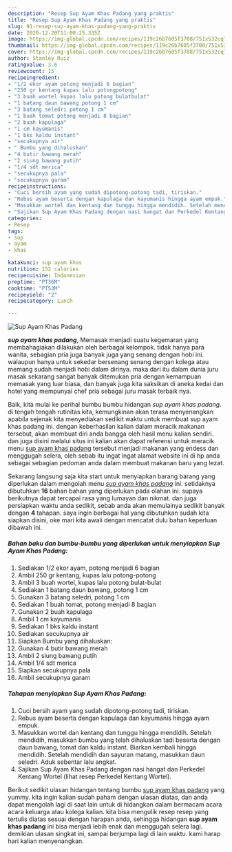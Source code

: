 ```yaml
---
description: "Resep Sup Ayam Khas Padang yang praktis"
title: "Resep Sup Ayam Khas Padang yang praktis"
slug: 91-resep-sup-ayam-khas-padang-yang-praktis
date: 2020-12-20T11:00:25.335Z
image: https://img-global.cpcdn.com/recipes/119c26b7605f3708/751x532cq70/sup-ayam-khas-padang-foto-resep-utama.jpg
thumbnail: https://img-global.cpcdn.com/recipes/119c26b7605f3708/751x532cq70/sup-ayam-khas-padang-foto-resep-utama.jpg
cover: https://img-global.cpcdn.com/recipes/119c26b7605f3708/751x532cq70/sup-ayam-khas-padang-foto-resep-utama.jpg
author: Stanley Ruiz
ratingvalue: 3.6
reviewcount: 15
recipeingredient:
- "1/2 ekor ayam potong menjadi 6 bagian"
- "250 gr kentang kupas lalu potongpotong"
- "3 buah wortel kupas lalu potong bulatbulat"
- "1 batang daun bawang potong 1 cm"
- "3 batang seledri potong 1 cm"
- "1 buah tomat potong menjadi 8 bagian"
- "2 buah kapulaga"
- "1 cm kayumanis"
- "1 bks kaldu instant"
- "secukupnya air"
- " Bumbu yang dihaluskan"
- "4 butir bawang merah"
- "2 siung bawang putih"
- "1/4 sdt merica"
- "secukupnya pala"
- "secukupnya garam"
recipeinstructions:
- "Cuci bersih ayam yang sudah dipotong-potong tadi, tiriskan."
- "Rebus ayam beserta dengan kapulaga dan kayumanis hingga ayam empuk."
- "Masukkan wortel dan kentang dan tunggu hingga mendidih. Setelah mendidih, masukkan bumbu yang telah dihaluskan tadi beserta dengan daun bawang, tomat dan kaldu instant. Biarkan kembali hingga mendidih. Setelah mendidih dan sayuran matang, masukkan daun seledri. Aduk sebentar lalu angkat."
- "Sajikan Sup Ayam Khas Padang dengan nasi hangat dan Perkedel Kentang Wortel (lihat resep Perkedel Kentang Wortel)."
categories:
- Resep
tags:
- sup
- ayam
- khas

katakunci: sup ayam khas 
nutrition: 152 calories
recipecuisine: Indonesian
preptime: "PT36M"
cooktime: "PT53M"
recipeyield: "2"
recipecategory: Lunch

---
```



![Sup Ayam Khas Padang](https://img-global.cpcdn.com/recipes/119c26b7605f3708/751x532cq70/sup-ayam-khas-padang-foto-resep-utama.jpg)

<b><i>sup ayam khas padang</i></b>, Memasak menjadi suatu kegemaran yang membahagiakan dilakukan oleh berbagai kelompok. tidak hanya para wanita, sebagian pria juga banyak juga yang senang dengan hobi ini. walaupun hanya untuk sekedar bersenang senang dengan kolega atau memang sudah menjadi hobi dalam dirinya. maka dari itu dalam dunia juru masak sekarang sangat banyak ditemukan pria dengan kemampuan memasak yang luar biasa, dan banyak juga kita saksikan di aneka kedai dan hotel yang mempunyai chef pria sebagai juru masak terbaik nya.

Baik, kita mulai ke perihal bumbu bumbu hidangan <i>sup ayam khas padang</i>. di tengah tengah rutinitas kita, kemungkinan akan terasa menyenangkan apabila sejenak kita menyediakan sedikit waktu untuk membuat sup ayam khas padang ini. dengan keberhasilan kalian dalam meracik makanan tersebut, akan membuat diri anda bangga oleh hasil menu kalian sendiri. dan juga disini melalui situs ini kalian akan dapat referensi untuk meracik menu <u>sup ayam khas padang</u> tersebut menjadi makanan yang endess dan menggugah selera, oleh sebab itu ingat ingat alamat website ini di hp anda sebagai sebagian pedoman anda dalam membuat makanan baru yang lezat.




Sekarang langsung saja kita start untuk menyiapkan barang barang yang diperlukan dalam mengolah menu <u><i>sup ayam khas padang</i></u> ini. setidaknya dibutuhkan <b>16</b> bahan bahan yang diperlukan pada olahan ini. supaya berikutnya dapat tercapai rasa yang lumayan dan nikmat. dan juga persiapkan waktu anda sedikit, sebab anda akan memulainya sedikit banyak dengan <b>4</b> tahapan. saya ingin berbagai hal yang dibutuhkan sudah kita siapkan disini, oke mari kita awali dengan mencatat dulu bahan keperluan dibawah ini.

<!--inarticleads1-->

##### Bahan baku dan bumbu-bumbu yang diperlukan untuk menyiapkan Sup Ayam Khas Padang:

1. Sediakan 1/2 ekor ayam, potong menjadi 6 bagian
1. Ambil 250 gr kentang, kupas lalu potong-potong
1. Ambil 3 buah wortel, kupas lalu potong bulat-bulat
1. Sediakan 1 batang daun bawang, potong 1 cm
1. Gunakan 3 batang seledri, potong 1 cm
1. Sediakan 1 buah tomat, potong menjadi 8 bagian
1. Gunakan 2 buah kapulaga
1. Ambil 1 cm kayumanis
1. Sediakan 1 bks kaldu instant
1. Sediakan secukupnya air
1. Siapkan  Bumbu yang dihaluskan:
1. Gunakan 4 butir bawang merah
1. Ambil 2 siung bawang putih
1. Ambil 1/4 sdt merica
1. Siapkan secukupnya pala
1. Ambil secukupnya garam




<!--inarticleads2-->

##### Tahapan menyiapkan Sup Ayam Khas Padang:

1. Cuci bersih ayam yang sudah dipotong-potong tadi, tiriskan.
1. Rebus ayam beserta dengan kapulaga dan kayumanis hingga ayam empuk.
1. Masukkan wortel dan kentang dan tunggu hingga mendidih. Setelah mendidih, masukkan bumbu yang telah dihaluskan tadi beserta dengan daun bawang, tomat dan kaldu instant. Biarkan kembali hingga mendidih. Setelah mendidih dan sayuran matang, masukkan daun seledri. Aduk sebentar lalu angkat.
1. Sajikan Sup Ayam Khas Padang dengan nasi hangat dan Perkedel Kentang Wortel (lihat resep Perkedel Kentang Wortel).




Berikut sedikit ulasan hidangan tentang bumbu <u>sup ayam khas padang</u> yang yummy. kita ingin kalian sudah paham dengan ulasan diatas, dan anda dapat mengolah lagi di saat lain untuk di hidangkan dalam bermacam acara acara keluarga atau kolega kalian. kita bisa mengulik resep resep yang tertulis diatas sesuai dengan harapan anda, sehingga hidangan <b>sup ayam khas padang</b> ini bisa menjadi lebih enak dan menggugah selera lagi. demikian ulasan singkat ini, sampai berjumpa lagi di lain waktu. kami harap hari kalian menyenangkan.

